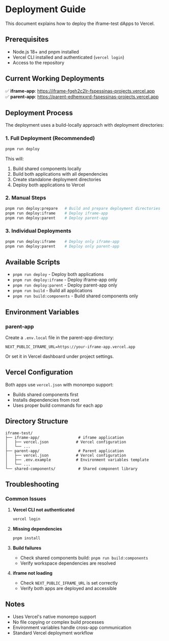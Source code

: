 # Deployment Guide

This document explains how to deploy the iframe-test dApps to Vercel.

## Prerequisites

- Node.js 18+ and pnpm installed
- Vercel CLI installed and authenticated (`vercel login`)
- Access to the repository

## Current Working Deployments

✅ **iframe-app**: https://iframe-fgeh2c2lr-fspessinas-projects.vercel.app  
✅ **parent-app**: https://parent-edhemxxrd-fspessinas-projects.vercel.app

## Deployment Process

The deployment uses a build-locally approach with deployment directories:

### 1. Full Deployment (Recommended)

```bash
pnpm run deploy
```

This will:
1. Build shared components locally
2. Build both applications with all dependencies
3. Create standalone deployment directories
4. Deploy both applications to Vercel

### 2. Manual Steps

```bash
pnpm run deploy:prepare   # Build and prepare deployment directories
pnpm run deploy:iframe    # Deploy iframe-app
pnpm run deploy:parent    # Deploy parent-app
```

### 3. Individual Deployments

```bash
pnpm run deploy:iframe    # Deploy only iframe-app
pnpm run deploy:parent    # Deploy only parent-app
```

## Available Scripts

- `pnpm run deploy` - Deploy both applications
- `pnpm run deploy:iframe` - Deploy iframe-app only
- `pnpm run deploy:parent` - Deploy parent-app only
- `pnpm run build` - Build all applications
- `pnpm run build:components` - Build shared components only

## Environment Variables

### parent-app

Create a `.env.local` file in the parent-app directory:

```env
NEXT_PUBLIC_IFRAME_URL=https://your-iframe-app.vercel.app
```

Or set it in Vercel dashboard under project settings.

## Vercel Configuration

Both apps use `vercel.json` with monorepo support:

- Builds shared components first
- Installs dependencies from root
- Uses proper build commands for each app

## Directory Structure

```
iframe-test/
├── iframe-app/                 # iframe application
│   ├── vercel.json            # Vercel configuration
│   └── ...
├── parent-app/                 # Parent application
│   ├── vercel.json            # Vercel configuration
│   ├── .env.example           # Environment variables template
│   └── ...
└── shared-components/          # Shared component library
```

## Troubleshooting

### Common Issues

1. **Vercel CLI not authenticated**
   ```bash
   vercel login
   ```

2. **Missing dependencies**
   ```bash
   pnpm install
   ```

3. **Build failures**
   - Check shared components build: `pnpm run build:components`
   - Verify workspace dependencies are resolved

4. **iframe not loading**
   - Check `NEXT_PUBLIC_IFRAME_URL` is set correctly
   - Verify both apps are deployed and accessible

## Notes

- Uses Vercel's native monorepo support
- No file copying or complex build processes
- Environment variables handle cross-app communication
- Standard Vercel deployment workflow